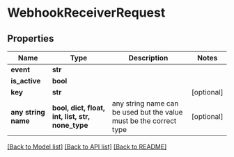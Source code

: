 # WebhookReceiverRequest

## Properties

| Name                | Type                                             | Description                                                        | Notes      |
| ------------------- | ------------------------------------------------ | ------------------------------------------------------------------ | ---------- |
| **event**           | **str**                                          |                                                                    |
| **is_active**       | **bool**                                         |                                                                    |
| **key**             | **str**                                          |                                                                    | [optional] |
| **any string name** | **bool, dict, float, int, list, str, none_type** | any string name can be used but the value must be the correct type | [optional] |

[[Back to Model list]](../README.md#documentation-for-models) [[Back to API list]](../README.md#documentation-for-api-endpoints) [[Back to README]](../README.md)
